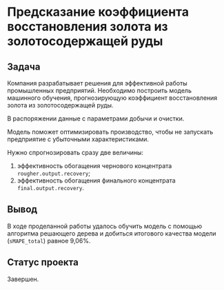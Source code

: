 # Предсказание коэффициента восстановления золота из золотосодержащей руды

## Задача
Компания разрабатывает решения для эффективной работы промышленных предприятий. Необходимо построить модель машинного обучения, прогнозирующую коэффициент восстановления золота из золотосодержащей руды. 

В распоряжении данные с параметрами добычи и очистки. 

Модель поможет оптимизировать производство, чтобы не запускать предприятие с убыточными характеристиками.

Нужно спрогнозировать сразу две величины:
1. эффективность обогащения чернового концентрата `rougher.output.recovery`;
2. эффективность обогащения финального концентрата `final.output.recovery`.

## Вывод
В ходе проделанной работы удалось обучить модель с помощью алгоритма решающего дерева и добиться итогового качества модели (`sMAPE_total`) равное 9,06%.

## Статус проекта
Завершен.
